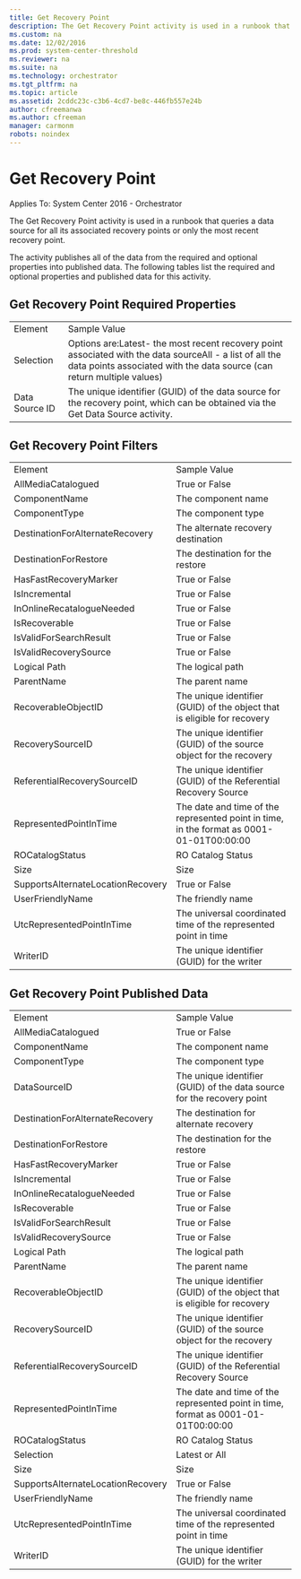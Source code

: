 ```yaml
---
title: Get Recovery Point
description: The Get Recovery Point activity is used in a runbook that queries a data source for all its associated recovery points or only the most recent recovery point.
ms.custom: na
ms.date: 12/02/2016
ms.prod: system-center-threshold
ms.reviewer: na
ms.suite: na
ms.technology: orchestrator
ms.tgt_pltfrm: na
ms.topic: article
ms.assetid: 2cddc23c-c3b6-4cd7-be8c-446fb557e24b
author: cfreemanwa
ms.author: cfreeman
manager: carmonm
robots: noindex
---
```

# Get Recovery Point

Applies To: System Center 2016 - Orchestrator

The Get Recovery Point activity is used in a runbook that queries a data source for all its associated recovery points or only the most recent recovery point.

The activity publishes all of the data from the required and optional properties into published data. The following tables list the required and optional properties and published data for this activity.

## Get Recovery Point Required Properties

|   |   |
|----------------|------------------------------------------------------------------------------------------------------------------------------------------------------------------------------------|
| Element   | Sample Value   |
| Selection   | Options are:Latest- the most recent recovery point associated with the data sourceAll - a list of all the data points associated with the data source (can return multiple values) |
| Data Source ID | The unique identifier (GUID) of the data source for the recovery point, which can be obtained via the Get Data Source activity.   |

## Get Recovery Point Filters

|   |   |
|-----------------------------------|------------------------------------------------------------------------------------------|
| Element   | Sample Value   |
| AllMediaCatalogued   | True or False   |
| ComponentName   | The component name   |
| ComponentType   | The component type   |
| DestinationForAlternateRecovery   | The alternate recovery destination   |
| DestinationForRestore   | The destination for the restore   |
| HasFastRecoveryMarker   | True or False   |
| IsIncremental   | True or False   |
| InOnlineRecatalogueNeeded   | True or False   |
| IsRecoverable   | True or False   |
| IsValidForSearchResult   | True or False   |
| IsValidRecoverySource   | True or False   |
| Logical Path   | The logical path   |
| ParentName   | The parent name   |
| RecoverableObjectID   | The unique identifier (GUID) of the object that is eligible for recovery   |
| RecoverySourceID   | The unique identifier (GUID) of the source object for the recovery   |
| ReferentialRecoverySourceID   | The unique identifier (GUID) of the Referential Recovery Source   |
| RepresentedPointInTime   | The date and time of the represented point in time, in the format as 0001-01-01T00:00:00 |
| ROCatalogStatus   | RO Catalog Status   |
| Size   | Size   |
| SupportsAlternateLocationRecovery | True or False   |
| UserFriendlyName   | The friendly name   |
| UtcRepresentedPointInTime   | The universal coordinated time of the represented point in time   |
| WriterID   | The unique identifier (GUID) for the writer   |

## Get Recovery Point Published Data

|   |   |
|-----------------------------------|-----------------------------------------------------------------------------------|
| Element   | Sample Value   |
| AllMediaCatalogued   | True or False   |
| ComponentName   | The component name   |
| ComponentType   | The component type   |
| DataSourceID   | The unique identifier (GUID) of the data source for the recovery point   |
| DestinationForAlternateRecovery   | The destination for alternate recovery   |
| DestinationForRestore   | The destination for the restore   |
| HasFastRecoveryMarker   | True or False   |
| IsIncremental   | True or False   |
| InOnlineRecatalogueNeeded   | True or False   |
| IsRecoverable   | True or False   |
| IsValidForSearchResult   | True or False   |
| IsValidRecoverySource   | True or False   |
| Logical Path   | The logical path   |
| ParentName   | The parent name   |
| RecoverableObjectID   | The unique identifier (GUID) of the object that is eligible for recovery   |
| RecoverySourceID   | The unique identifier (GUID) of the source object for the recovery   |
| ReferentialRecoverySourceID   | The unique identifier (GUID) of the Referential Recovery Source   |
| RepresentedPointInTime   | The date and time of the represented point in time, format as 0001-01-01T00:00:00 |
| ROCatalogStatus   | RO Catalog Status   |
| Selection   | Latest or All   |
| Size   | Size   |
| SupportsAlternateLocationRecovery | True or False   |
| UserFriendlyName   | The friendly name   |
| UtcRepresentedPointInTime   | The universal coordinated time of the represented point in time   |
| WriterID   | The unique identifier (GUID) for the writer   |
